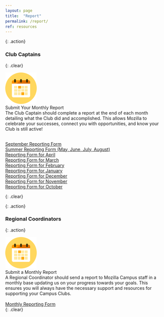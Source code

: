 ```yaml
---
layout: page
title:  "Report"
permalink: /report/
ref: resources
---
```


{: .action}
### Club Captains

{: .clear}
&nbsp;


<div class="resources">
  <img src="/static/img/calendar.png" alt="">
  <div class="head-link">Submit Your Monthly Report</div>
  <span>
  The Club Captain should complete a report at the end of each month detailing what the Club did and accomplished. This allows Mozilla to celebrate your successes, connect you with opportunities, and know your Club is still active!
  <br>
  <br>

  <a href="https://docs.google.com/forms/d/e/1FAIpQLSdhpfmUDTuvMZPwfVG2BhOO9ft_bScVuQQz3x0j2eM3o3w7BA/viewform"> September Reporting Form</a>
  <br>
  <a href="https://docs.google.com/forms/d/e/1FAIpQLSeFcYjov5WuYSJ5qrSzQ_47Zso5kCijtby9OyvQV4yAnw-w-A/viewform"> Summer Reporting Form (May, June, July, August)</a>
  <br>
  <a href="https://docs.google.com/forms/d/e/1FAIpQLSeFcYjov5WuYSJ5qrSzQ_47Zso5kCijtby9OyvQV4yAnw-w-A/viewform">Reporting Form for April</a>
  <br>
  <a href="https://docs.google.com/a/mozilla.com/forms/d/e/1FAIpQLSc9pP1ZAZiQE9xuLPsB9FDxhbpNl_sIuqfTxct3i2rtYWC7NA/viewform">Reporting Form for March</a>
  <br>
  <a href="https://docs.google.com/a/mozilla.com/forms/d/e/1FAIpQLSfgfYBPIUyw2XMbfSeWG02cIwapaLK5Ac4iuKka1g5riY0RdQ/viewform">Reporting Form for February</a>
  <br>
  <a href="https://docs.google.com/forms/d/e/1FAIpQLSfZkPo4KCG0SZnkC4EUUYaSiKxWD28ezGAPW0TlvCyN_LoT5g/viewform">Reporting Form for January</a>
  <br>
  <a href="https://docs.google.com/forms/d/e/1FAIpQLScLjH958SXZLJtHikT-_a0-3SJRQxp3Xc3dx5pLQzow-zHEuw/viewform">Reporting Form for December</a>
  <br>
  <a href="https://docs.google.com/a/bacharakis.com/forms/d/e/1FAIpQLSd2kGZEQvXHoz0HlLEaokbeFy4-phjp0f8zWZA-6LlDMP6y4Q/viewform">Reporting Form for November</a>
  <br>
  <a href="https://docs.google.com/a/mozilla.com/forms/d/e/1FAIpQLSfPkMDBxu72xqBtO3ooKThNdn7o7diioMUOnjjBKenuVN3K6w/viewform">Reporting Form for October</a>
  <br>
  </span>
</div>

{: .clear}
&nbsp;

{: .action}
### Regional Coordinators

{: .action}

<div class="resources">
  <img src="/static/img/calendar.png" alt="">
  <div class="head-link">Submit a Monthly Report</div>
  <span>A Regional Coordinator should send a report to Mozilla Campus staff in a monthly base updating us on your progress towards your goals. This ensures you will always have the necessary support and resources for supporting your Campus Clubs.
  <br>
  <br>
  <a href="https://docs.google.com/a/mozilla.com/forms/d/e/1FAIpQLSevdbIqzKMEQRjIpcBzUcHeKqVEfjkWXJdioXXXd4Hload02g/viewform">Monthly Reporting Form</a>
  <br>
  </span>
</div>
{: .clear}
&nbsp;

